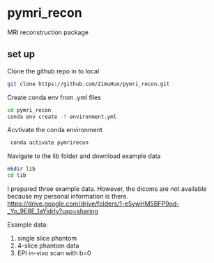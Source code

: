 # pymri_recon

MRI reconstruction package


## set up
Clone the github repo in to local 
```bash
git clone https://github.com/ZimuHuo/pymri_recon.git
```
Create conda env from .yml files 
```bash
cd pymri_recon
conda env create -f environment.yml
```
Acvtivate the conda environment
```bash
 conda activate pymrirecon
```
Navigate to the lib folder and download example data
```bash
mkdir lib
cd lib
```

I prepared three example data. However, the dicoms are not available because my personal information is there.
https://drive.google.com/drive/folders/1-e5ywHM5BFP9od-_Yo_9E8E_1aYidrIy?usp=sharing

Example data: 
1. single slice phantom
2. 4-slice phantom data
3. EPI in-vivo scan with b=0 
